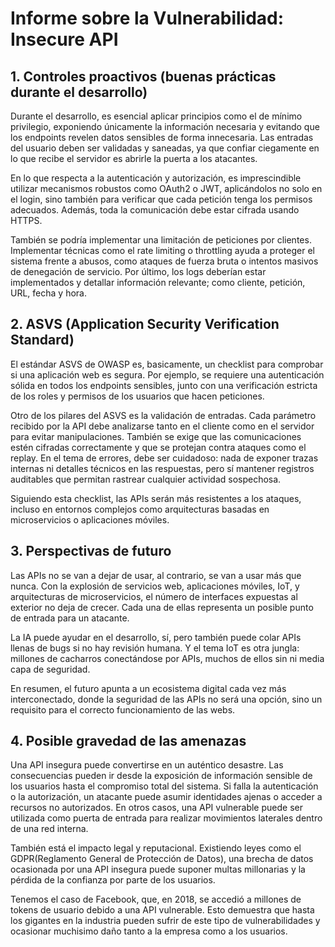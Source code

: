 # Informe sobre la Vulnerabilidad: Insecure API

## 1. Controles proactivos (buenas prácticas durante el desarrollo)
Durante el desarrollo, es esencial aplicar principios como el de mínimo privilegio, exponiendo únicamente la información necesaria y evitando que los endpoints revelen datos sensibles de forma innecesaria. Las entradas del usuario deben ser validadas y saneadas, ya que confiar ciegamente en lo que recibe el servidor es abrirle la puerta a los atacantes.

En lo que respecta a la autenticación y autorización, es imprescindible utilizar mecanismos robustos como OAuth2 o JWT, aplicándolos no solo en el login, sino también para verificar que cada petición tenga los permisos adecuados. Además, toda la comunicación debe estar cifrada usando HTTPS.

También se podría implementar una limitación de peticiones por clientes. Implementar técnicas como el rate limiting o throttling ayuda a proteger el sistema frente a abusos, como ataques de fuerza bruta o intentos masivos de denegación de servicio.
Por último, los logs deberían estar implementados y detallar información relevante; como cliente, petición, URL, fecha y hora.

## 2. ASVS (Application Security Verification Standard)
El estándar ASVS de OWASP es, basicamente, un checklist para comprobar si una aplicación web es segura. Por ejemplo, se requiere una autenticación sólida en todos los endpoints sensibles, junto con una verificación estricta de los roles y permisos de los usuarios que hacen peticiones.

Otro de los pilares del ASVS es la validación de entradas. Cada parámetro recibido por la API debe analizarse tanto en el cliente como en el servidor para evitar manipulaciones.
También se exige que las comunicaciones estén cifradas correctamente y que se protejan contra ataques como el replay.
En el tema de errores, debe ser cuidadoso: nada de exponer trazas internas ni detalles técnicos en las respuestas, pero sí mantener registros auditables que permitan rastrear cualquier actividad sospechosa.

Siguiendo esta checklist, las APIs serán más resistentes a los ataques, incluso en entornos complejos como arquitecturas basadas en microservicios o aplicaciones móviles.

## 3. Perspectivas de futuro
Las APIs no se van a dejar de usar, al contrario, se van a usar más que nunca.
Con la explosión de servicios web, aplicaciones móviles, IoT, y arquitecturas de microservicios, el número de interfaces expuestas al exterior no deja de crecer.
Cada una de ellas representa un posible punto de entrada para un atacante.

La IA puede ayudar en el desarrollo, sí, pero también puede colar APIs llenas de bugs si no hay revisión humana. Y el tema IoT es otra jungla: millones de cacharros conectándose por APIs, muchos de ellos sin ni media capa de seguridad.

En resumen, el futuro apunta a un ecosistema digital cada vez más interconectado, donde la seguridad de las APIs no será una opción, sino un requisito para el correcto funcionamiento de las webs.

## 4. Posible gravedad de las amenazas
Una API insegura puede convertirse en un auténtico desastre. 
Las consecuencias pueden ir desde la exposición de información sensible de los usuarios hasta el compromiso total del sistema.
Si falla la autenticación o la autorización, un atacante puede asumir identidades ajenas o acceder a recursos no autorizados.
En otros casos, una API vulnerable puede ser utilizada como puerta de entrada para realizar movimientos laterales dentro de una red interna.

También está el impacto legal y reputacional. Existiendo leyes como el GDPR(Reglamento General de Protección de Datos), una brecha de datos ocasionada por una API insegura puede suponer multas millonarias y la pérdida de la confianza por parte de los usuarios.

Tenemos el caso de Facebook, que, en 2018, se accedió a millones de tokens de usuario debido a una API vulnerable. Esto demuestra que hasta los gigantes en la industria pueden sufrir de este tipo de vulnerabilidades y ocasionar muchisimo daño tanto a la empresa como a los usuarios.
